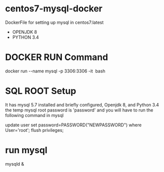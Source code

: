 # centos7-mysql-docker
DockerFile for setting up mysql in centos7:latest
- OPENJDK 8
- PYTHON 3.4

# DOCKER RUN Command
docker run --name mysql -p 3306:3306 -it <image name> bash

# SQL ROOT Setup
It has mysql 5.7 installed and briefly configured, Openjdk 8, and Python 3.4
the temp mysql root password is 'password'
and you will have to run the following command in mysql

update user set password=PASSWORD("NEWPASSWORD") where User='root';
flush privileges;

# run mysql
mysqld &
